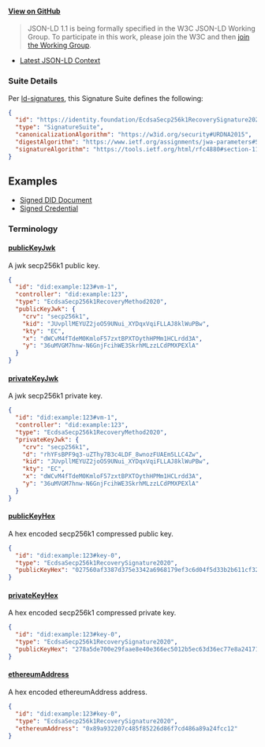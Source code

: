 #### [View on GitHub](https://github.com/decentralized-identity/EcdsaSecp256k1RecoverySignature2020)

> JSON-LD 1.1 is being formally specified in the W3C JSON-LD Working Group. To participate in this work, please join the W3C and then [join the Working Group](https://www.w3.org/2018/json-ld-wg/).

- [Latest JSON-LD Context](https://identity.foundation/EcdsaSecp256k1RecoverySignature2020/lds-ecdsa-secp256k1-recovery2020-0.0.jsonld)

### Suite Details

Per [ld-signatures](https://w3c-ccg.github.io/ld-signatures/#signature-suites), this Signature Suite defines the following:

```json
{
  "id": "https://identity.foundation/EcdsaSecp256k1RecoverySignature2020#EcdsaSecp256k1RecoverySignature2020",
  "type": "SignatureSuite",
  "canonicalizationAlgorithm": "https://w3id.org/security#URDNA2015",
  "digestAlgorithm": "https://www.ietf.org/assignments/jwa-parameters#SHA256",
  "signatureAlgorithm": "https://tools.ietf.org/html/rfc4880#section-11.4"
}
```

## Examples

- [Signed DID Document](https://identity.foundation/EcdsaSecp256k1RecoverySignature2020/docs/unlockedDID.json)
- [Signed Credential](https://identity.foundation/EcdsaSecp256k1RecoverySignature2020/docs/verifiableCredential.json)

### Terminology

<h4 id="publicKeyJwk"><a href="#publicKeyJwk">publicKeyJwk</a></h4>

A jwk secp256k1 public key.

```json
{
  "id": "did:example:123#vm-1",
  "controller": "did:example:123",
  "type": "EcdsaSecp256k1RecoveryMethod2020",
  "publicKeyJwk": {
    "crv": "secp256k1",
    "kid": "JUvpllMEYUZ2joO59UNui_XYDqxVqiFLLAJ8klWuPBw",
    "kty": "EC",
    "x": "dWCvM4fTdeM0KmloF57zxtBPXTOythHPMm1HCLrdd3A",
    "y": "36uMVGM7hnw-N6GnjFcihWE3SkrhMLzzLCdPMXPEXlA"
  }
}
```

<h4 id="privateKeyJwk"><a href="#privateKeyJwk">privateKeyJwk</a></h4>

A jwk secp256k1 private key.

```json
{
  "id": "did:example:123#vm-1",
  "controller": "did:example:123",
  "type": "EcdsaSecp256k1RecoveryMethod2020",
  "privateKeyJwk": {
    "crv": "secp256k1",
    "d": "rhYFsBPF9q3-uZThy7B3c4LDF_8wnozFUAEm5LLC4Zw",
    "kid": "JUvpllMEYUZ2joO59UNui_XYDqxVqiFLLAJ8klWuPBw",
    "kty": "EC",
    "x": "dWCvM4fTdeM0KmloF57zxtBPXTOythHPMm1HCLrdd3A",
    "y": "36uMVGM7hnw-N6GnjFcihWE3SkrhMLzzLCdPMXPEXlA"
  }
}
```

<h4 id="publicKeyHex"><a href="#publicKeyHex">publicKeyHex</a></h4>

A hex encoded secp256k1 compressed public key.

```json
{
  "id": "did:example:123#key-0",
  "type": "EcdsaSecp256k1RecoverySignature2020",
  "publicKeyHex": "027560af3387d375e3342a6968179ef3c6d04f5d33b2b611cf326d4708badd7770"
}
```

<h4 id="privateKeyHex"><a href="#privateKeyHex">privateKeyHex</a></h4>

A hex encoded secp256k1 compressed private key.

```json
{
  "id": "did:example:123#key-0",
  "type": "EcdsaSecp256k1RecoverySignature2020",
  "publicKeyHex": "278a5de700e29faae8e40e366ec5012b5ec63d36ec77e8a2417154cc1d25383f"
}
```

<h4 id="ethereumAddress"><a href="#ethereumAddress">ethereumAddress</a></h4>

A hex encoded ethereumAddress address.

```json
{
  "id": "did:example:123#key-0",
  "type": "EcdsaSecp256k1RecoverySignature2020",
  "ethereumAddress": "0x89a932207c485f85226d86f7cd486a89a24fcc12"
}
```
